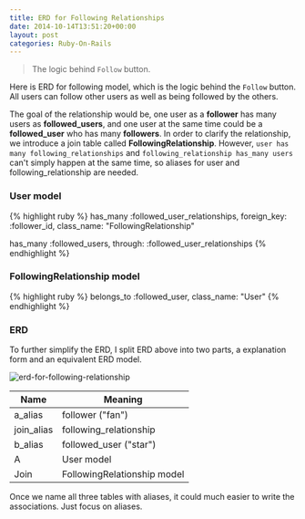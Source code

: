 ```yaml
---
title: ERD for Following Relationships
date: 2014-10-14T13:51:20+00:00
layout: post
categories: Ruby-On-Rails
---
```


> The logic behind `Follow` button.

Here is ERD for following model, which is the logic behind the `Follow` button. All users can follow other users as well as being followed by the others.

The goal of the relationship would be, one user as a **follower** has many users as **followed_users**, and one user at the same time could be a **followed_user** who has many **followers**. In order to clarify the relationship, we introduce a join table called **FollowingRelationship**. However, `user has many following_relationships` and `following_relationship has_many users` can't simply happen at the same time, so aliases for user and following_relationship are needed.

### User model

{% highlight ruby %}
has_many :followed_user_relationships,
  foreign_key: :follower_id,
  class_name: "FollowingRelationship"

has_many :followed_users, through: :followed_user_relationships
{% endhighlight %}

### FollowingRelationship model

{% highlight ruby %}
belongs_to :followed_user, class_name: "User"
{% endhighlight %}

### ERD

To further simplify the ERD, I split ERD above into two parts, a explanation form and an equivalent ERD model.

![erd-for-following-relationship](/assets/images/2014/10/erd-for-following-relationship.jpg)

| Name | Meaning |
| ---- | ------- |
| a_alias | follower ("fan") |
| join_alias | following_relationship |
| b_alias | followed_user ("star") |
| A | User model |
| Join | FollowingRelationship model |


Once we name all three tables with aliases, it could much easier to write the associations. Just focus on aliases.
